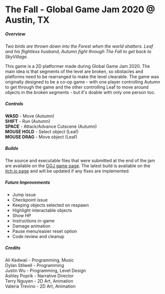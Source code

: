 # The Fall - Global Game Jam 2020 @ Austin, TX

##### Overview

_Two birds are thrown down into the Forest when the world shatters. Leaf and his flightless husband, Autumn fight through The Fall to get back to SkyVillage._

This game is a 2D platformer made during Global Game Jam 2020. The main idea is that segments of the level are broken, so obstacles and platforms need to be rearranged to make the level clearable. The game was originally designed to be a co-op game - with one player controlling Autumn to get through the game and the other controlling Leaf to move around objects in the broken segments - but it's doable with only one person too.

##### Controls

**WASD** - Move (Autumn)  
**SHIFT** - Run (Autumn)  
**SPACE** - Attack/Advance Cutscene (Autumn)  
**MOUSE HOLD** - Select object (Leaf)  
**MOUSE DRAG** - Move object (Leaf)  

##### Builds

The source and executable files that were submitted at the end of the jam are available on the [GGJ game page](https://globalgamejam.org/2020/games/fall-7).
The latest build is available on the [itch.io page](https://xirothehero.itch.io/the-fall) and will be updated if any fixes are implemented.

##### Future Improvements

* Jump issue
* Checkpoint issue
* Keeping objects selected on respawn
* Highlight interactable objects
* Show HP
* Instructions in-game
* Damage animation
* Pause menu/easier reset option
* Code review and cleanup

##### Credits

Ali Kedwaii - Programming, Music  
Dylan Stilwell - Programming  
Justin Wu - Programming, Level Design  
Ashley Poprik - Narrative Director  
Terry Nguyen - 2D Art, Animation  
Valeria Trevino - 2D Art, Animation